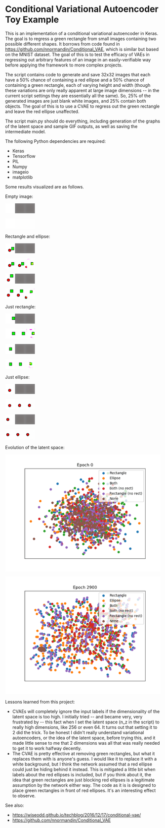 Conditional Variational Autoencoder Toy Example
============

This is an implementation of a conditional variational autoencoder in Keras. The goal is to regress a green rectangle from small images containing two possible different shapes. It borrows from code found in https://github.com/nnormandin/Conditional_VAE, which is similar but based on the MNIST dataset. The goal of this is to test the efficacy of VAEs in regressing out arbitrary features of an image in an easily-verifiable way before applying the framework to more complex projects.

The script contains code to generate and save 32x32 images that each have a 50% chance of containing a red ellipse and a 50% chance of containing a green rectangle, each of varying height and width (though these variations are only really apparent at large image dimensions -- in the current script settings they are essentially all the same). So, 25% of the generated images are just blank white images, and 25% contain both objects. The goal of this is to use a CVAE to regress out the green rectangle and leave the red ellipse unaffected.

The script main.py should do everything, including generation of the graphs of the latent space and sample GIF outputs, as well as saving the intermediate model.

The following Python dependencies are required:

  * Keras
  * Tensorflow
  * PIL
  * Numpy
  * imageio
  * matplotlib

Some results visualized are as follows.

Empty image:

<kbd>![til](./gifs/im_0000.gif)</kbd>

<kbd>![alt text](./image_predictions/im_0000.png)</kbd>

Rectangle and ellipse:

<kbd>![til](./gifs/im_0001.gif)</kbd> 

<kbd>![alt text](./image_predictions/im_0001.png)</kbd> 

<kbd>![til](./gifs/im_0016.gif)</kbd> 

<kbd>![alt text](./image_predictions/im_0016.png)</kbd> 

Just rectangle:

<kbd>![til](./gifs/im_0004.gif)</kbd> 

<kbd>![alt text](./image_predictions/im_0004.png)</kbd> 

<kbd>![til](./gifs/im_0012.gif)</kbd> 

<kbd>![alt text](./image_predictions/im_0012.png)</kbd> 

Just ellipse:

<kbd>![til](./gifs/im_0003.gif)</kbd> 

<kbd>![alt text](./image_predictions/im_0003.png)</kbd> 

<kbd>![til](./gifs/im_0009.gif)</kbd> 

<kbd>![alt text](./image_predictions/im_0009.png)</kbd> 


Evolution of the latent space:

<kbd>![til](./gifs/latent_space_plot.gif)</kbd> 

<kbd>![alt text](./latent_space_plot.png)</kbd> 


Lessons learned from this project:

  * CVAEs will completely ignore the input labels if the dimensionality of the latent space is too high. I initially tried -- and became very, very frustrated by -- this fact when I set the latent space (n_z in the script) to really high dimensions, like 256 or even 64. It turns out that setting it to 2 did the trick. To be honest I didn't really understand variational autoencoders, or the idea of the latent space, before trying this, and it made little sense to me that 2 dimensions was all that was really needed to get it to work halfway decently.
  * The CVAE is pretty effective at removing green rectangles, but what it replaces them with is anyone's guess. I would like it to replace it with a white background, but I think the network assumed that a red ellipse could just be hiding behind it instead. This is mitigated a little bit when labels about the red ellipses is included, but if you think about it, the idea that green rectangles are just blocking red ellipses is a legitimate assumption by the network either way. The code as it is is designed to place green rectangles in front of red ellipses. It's an interesting effect to observe.

See also:
  * https://wiseodd.github.io/techblog/2016/12/17/conditional-vae/
  * https://github.com/nnormandin/Conditional_VAE
